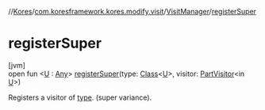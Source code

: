 //[Kores](../../../index.md)/[com.koresframework.kores.modify.visit](../index.md)/[VisitManager](index.md)/[registerSuper](register-super.md)

# registerSuper

[jvm]\
open fun <[U](register-super.md) : [Any](https://kotlinlang.org/api/latest/jvm/stdlib/kotlin/-any/index.html)> [registerSuper](register-super.md)(type: [Class](https://docs.oracle.com/javase/8/docs/api/java/lang/Class.html)<[U](register-super.md)>, visitor: [PartVisitor](../-part-visitor/index.md)<in [U](register-super.md)>)

Registers a visitor of [type](register-super.md). (super variance).
